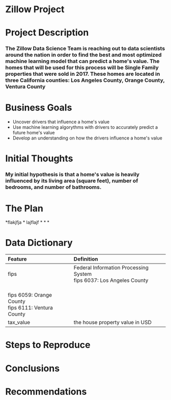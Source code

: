 # Zillow Project

# Project Description

### The Zillow Data Science Team is reaching out to data scientists around the nation in order to find the best and most optimized machine learning model that can predict a home's value. The homes that will be used for this process will be Single Family properties that were sold in 2017. These homes are located in three California counties: Los Angeles County, Orange County, Ventura County


# Business Goals

* Uncover drivers that influence a home's value
* Use machine learning algorythms with drivers to accurately predict a future home's value
* Develop an understanding on how the drivers influence a home's value

# Initial Thoughts

### My initial hypothesis is that a home's value is heavily influenced by its living area (square feet),  number of bedrooms, and number of bathrooms.

# The Plan

*flakjfja
    * lajflajf
*
*
*


# Data Dictionary

| Feature | Definition |
| :-- | :-- |
| fips | Federal Information Processing System<br>fips 6037: Los Angeles County
                     <br>fips 6059: Orange County<br>fips 6111: Ventura County |
| tax_value | the house property value in USD | 

# Steps to Reproduce


# Conclusions


# Recommendations